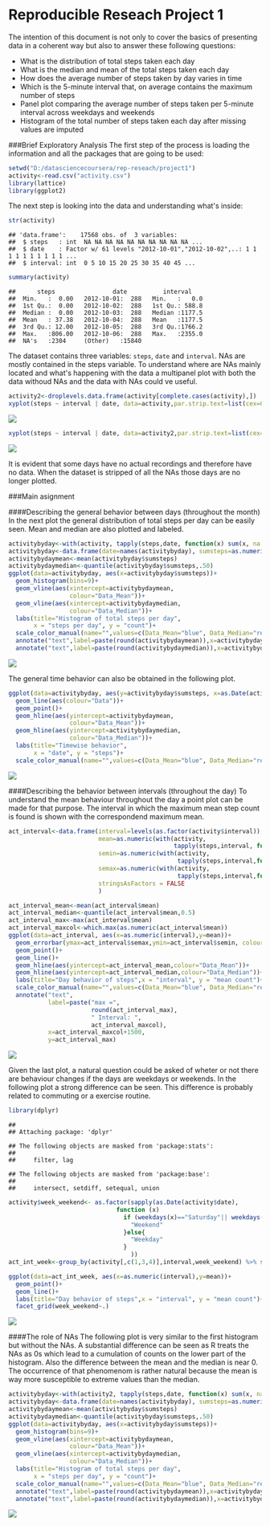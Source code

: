 # Reproducible Reseach Project 1

The intention of this document is not only to cover the basics of presenting data in a coherent way but also to answer these following questions:

* What is the distribution of total steps taken each day
* What is the median and mean of the total steps taken each day
* How does the average number of steps taken by day varies in time
* Which is the 5-minute interval that, on average contains the maximum number of steps
* Panel plot comparing the average number of steps taken per 5-minute interval across weekdays and weekends
* Histogram of the total number of steps taken each day after missing values are imputed

###Brief Exploratory Analysis
The first step of the process is loading the information and all the packages that are going to be used:


```r
setwd("D:/datasciencecoursera/rep-reseach/project1")
activity<-read.csv("activity.csv")
library(lattice)
library(ggplot2)
```

The next step is looking into the data and understanding what's inside:


```r
str(activity)
```

```
## 'data.frame':	17568 obs. of  3 variables:
##  $ steps   : int  NA NA NA NA NA NA NA NA NA NA ...
##  $ date    : Factor w/ 61 levels "2012-10-01","2012-10-02",..: 1 1 1 1 1 1 1 1 1 1 ...
##  $ interval: int  0 5 10 15 20 25 30 35 40 45 ...
```

```r
summary(activity)
```

```
##      steps                date          interval     
##  Min.   :  0.00   2012-10-01:  288   Min.   :   0.0  
##  1st Qu.:  0.00   2012-10-02:  288   1st Qu.: 588.8  
##  Median :  0.00   2012-10-03:  288   Median :1177.5  
##  Mean   : 37.38   2012-10-04:  288   Mean   :1177.5  
##  3rd Qu.: 12.00   2012-10-05:  288   3rd Qu.:1766.2  
##  Max.   :806.00   2012-10-06:  288   Max.   :2355.0  
##  NA's   :2304     (Other)   :15840
```

The dataset contains three variables: `steps`, `date` and `interval`. NAs are mostly contained in the steps variable. To understand where are NAs mainly located and what's happening with the data a multipanel plot with both the data withoud NAs and the data with NAs  could ve useful.


```r
activity2<-droplevels.data.frame(activity[complete.cases(activity),])
xyplot(steps ~ interval | date, data=activity,par.strip.text=list(cex=0.6))
```

![](PA1_template_files/figure-html/unnamed-chunk-3-1.png)<!-- -->

```r
xyplot(steps ~ interval | date, data=activity2,par.strip.text=list(cex=0.6))
```

![](PA1_template_files/figure-html/unnamed-chunk-3-2.png)<!-- -->

It is evident that some days have no actual recordings and therefore have no data. When the dataset is stripped of all the NAs those days are no longer plotted. 

###Main asignment 

####Describing the general behavior between days (throughout the month)
In the next plot the general distribution of total steps per day can be easily seen. Mean and median are also plotted and labeled.


```r
activitybyday<-with(activity, tapply(steps,date, function(x) sum(x, na.rm = TRUE)))
activitybyday<-data.frame(date=names(activitybyday), sumsteps=as.numeric(activitybyday))
activitybydaymean<-mean(activitybyday$sumsteps)
activitybydaymedian<-quantile(activitybyday$sumsteps,.50)
ggplot(data=activitybyday, aes(x=activitybyday$sumsteps))+
  geom_histogram(bins=9)+
  geom_vline(aes(xintercept=activitybydaymean,
                 colour="Data_Mean"))+
  geom_vline(aes(xintercept=activitybydaymedian,
                 colour="Data_Median"))+
  labs(title="Histogram of total steps per day",
       x = "steps per day", y = "count")+
  scale_color_manual(name="",values=c(Data_Mean="blue", Data_Median="red"))+
  annotate("text",label=paste(round(activitybydaymean)),x=activitybydaymean-1500,y=16.5)+
  annotate("text",label=paste(round(activitybydaymedian)),x=activitybydaymedian+1500,y=16.5)
```

![](PA1_template_files/figure-html/unnamed-chunk-4-1.png)<!-- -->

The general time behavior can also be obtained in the following plot. 


```r
ggplot(data=activitybyday, aes(y=activitybyday$sumsteps, x=as.Date(activitybyday$date)))+
  geom_line(aes(colour="Data"))+
  geom_point()+
  geom_hline(aes(yintercept=activitybydaymean,
                 colour="Data_Mean"))+
  geom_hline(aes(yintercept=activitybydaymedian,
                 colour="Data_Median"))+
  labs(title="Timewise behavior",
       x = "date", y = "steps")+
  scale_color_manual(name="",values=c(Data_Mean="blue", Data_Median="red", Data="darkgrey"))
```

![](PA1_template_files/figure-html/unnamed-chunk-5-1.png)<!-- -->

####Describing the behavior between intervals (throughout the day)
To understand the mean behaviour throughout the day a point plot can be made for that purpose. The interval in which the maximum mean step count is found is shown with the correspondend maximum mean. 


```r
act_interval<-data.frame(interval=levels(as.factor(activity$interval)),
                         mean=as.numeric(with(activity, 
                                              tapply(steps,interval, function(x) mean(x, na.rm = TRUE)))),
                         semin=as.numeric(with(activity,
                                               tapply(steps,interval,function(x) mean(x, na.rm=TRUE)-sd(x, na.rm = TRUE)/sqrt(length(x))))),
                         semax=as.numeric(with(activity,
                                               tapply(steps,interval,function(x) mean(x, na.rm=TRUE)+sd(x, na.rm = TRUE)/sqrt(length(x))))),
                         stringsAsFactors = FALSE
                         )

act_interval_mean<-mean(act_interval$mean)
act_interval_median<-quantile(act_interval$mean,0.5)
act_interval_max<-max(act_interval$mean)
act_interval_maxcol<-which.max(as.numeric(act_interval$mean))
ggplot(data=act_interval, aes(x=as.numeric(interval),y=mean))+
  geom_errorbar(ymax=act_interval$semax,ymin=act_interval$semin, colour="darkgrey")+
  geom_point()+
  geom_line()+
  geom_hline(aes(yintercept=act_interval_mean,colour="Data_Mean"))+
  geom_hline(aes(yintercept=act_interval_median,colour="Data_Median"))+
  labs(title="Day behavior of steps",x = "interval", y = "mean count")+
  scale_color_manual(name="",values=c(Data_Mean="blue", Data_Median="red"))+
  annotate("text",
           label=paste("max =", 
                       round(act_interval_max),
                       " Interval: ",
                       act_interval_maxcol),
           x=act_interval_maxcol+1500,
           y=act_interval_max)
```

![](PA1_template_files/figure-html/unnamed-chunk-6-1.png)<!-- -->

Given the last plot, a natural question could be asked of wheter or not there are behaviour changes if the days are weekdays or weekends. In the following plot a strong difference can be seen. This difference is probably related to commuting or a exercise routine. 

```r
library(dplyr)
```

```
## 
## Attaching package: 'dplyr'
```

```
## The following objects are masked from 'package:stats':
## 
##     filter, lag
```

```
## The following objects are masked from 'package:base':
## 
##     intersect, setdiff, setequal, union
```

```r
activity$week_weekend<- as.factor(sapply(as.Date(activity$date),
                              function (x) 
                                if (weekdays(x)=="Saturday"|| weekdays(x) == "Sunday"){
                                  "Weekend"
                                }else{
                                  "Weekday"
                                }
                                  ))
act_int_week<-group_by(activity[,c(1,3,4)],interval,week_weekend) %>% summarise_each(funs(mean,"mean",mean(., na.rm=TRUE)))

ggplot(data=act_int_week, aes(x=as.numeric(interval),y=mean))+
  geom_point()+
  geom_line()+
  labs(title="Day behavior of steps",x = "interval", y = "mean count")+
  facet_grid(week_weekend~.)
```

![](PA1_template_files/figure-html/unnamed-chunk-7-1.png)<!-- -->

####The role of NAs
The following plot is very similar to the first histogram but without the NAs. A substantial difference can be seen as R treats the NAs as 0s which lead to a cumulation of counts on the lower part of the histogram. Also the difference between the mean and the median is near 0. The occurrence of that phenomenom is rather natural because the mean is way more susceptible to extreme values than the median. 

```r
activitybyday<-with(activity2, tapply(steps,date, function(x) sum(x, na.rm = TRUE)))
activitybyday<-data.frame(date=names(activitybyday), sumsteps=as.numeric(activitybyday))
activitybydaymean<-mean(activitybyday$sumsteps)
activitybydaymedian<-quantile(activitybyday$sumsteps,.50)
ggplot(data=activitybyday, aes(x=activitybyday$sumsteps))+
  geom_histogram(bins=9)+
  geom_vline(aes(xintercept=activitybydaymean,
                 colour="Data_Mean"))+
  geom_vline(aes(xintercept=activitybydaymedian,
                 colour="Data_Median"))+
  labs(title="Histogram of total steps per day",
       x = "steps per day", y = "count")+
  scale_color_manual(name="",values=c(Data_Mean="blue", Data_Median="red"))+
  annotate("text",label=paste(round(activitybydaymean)),x=activitybydaymean-1500,y=16.5)+
  annotate("text",label=paste(round(activitybydaymedian)),x=activitybydaymedian+1500,y=16.5)
```

![](PA1_template_files/figure-html/unnamed-chunk-8-1.png)<!-- -->
